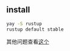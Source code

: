 ## install

```sh
yay -S rustup
rustup default stable
```

其他问题查看[这个](https://wiki.archlinux.org/index.php/Rust#Installation)
